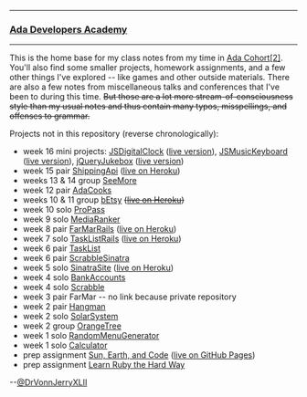 - - -
### [Ada Developers Academy][adaweb]
- - -

[adaweb]: http://adadevelopersacademy.org

This is the home base for my class notes from my time in [Ada Cohort[2]][c3]. You'll also find some smaller projects, homework assignments, and a few other things I've explored -- like games and other outside materials. There are also a few notes from miscellaneous talks and conferences that I've been to during this time. ~~But those are a lot more stream-of-consciousness style than my usual notes and thus contain many typos, misspellings, and offenses to grammar.~~

[c3]: https://github.com/Ada-Developers-Academy/daily-curriculum/blob/master/cohort_schedules/C03_classroom.md


Projects not in this repository (reverse chronologically):

* week 16 mini projects: [JSDigitalClock](https://github.com/drvonnjerryxlii/js-digital-clock) ([live version](http://drvonnjerryxlii.github.io/js-digital-clock)),
  [JSMusicKeyboard](https://github.com/drvonnjerryxlii/js-music-keyboard) ([live version](http://drvonnjerryxlii.github.io/js-music-keyboard/)),
  [jQueryJukebox](https://github.com/drvonnjerryxlii/jquery-jukebox) ([live version](https://jerisjukebox.herokuapp.com/))
* week 15 pair [ShippingApi](https://github.com/acmei/C3Projects--ShippingAPI) ([live on Heroku](http://fedax.herokuapp.com/))
* weeks 13 & 14 group [SeeMore](https://github.com/????????????????/C3Projects--SeeMore)
* week 12 pair [AdaCooks](https://github.com/drvonnjerryxlii/C3Projects--AdaCooks)
* weeks 10 & 11 group [bEtsy](https://github.com/catchingash/C3Projects--bEtsy) ~~([live on Heroku](https://desolate-coast-1026.herokuapp.com/))~~
* week 10 solo [ProPass](https://github.com/drvonnjerryxlii/C3Projects--ProPass)
* week 9 solo [MediaRanker](https://github.com/drvonnjerryxlii/C3Projects--MediaRanker)
* week 8 pair [FarMarRails](https://github.com/drvonnjerryxlii/C3Projects--FarMarRails) ([live on Heroku](https://fierce-lake-7922.herokuapp.com/))
* week 7 solo [TaskListRails](https://github.com/drvonnjerryxlii/C3Projects--TaskListRails) ([live on Heroku](https://carls-taskmaster.herokuapp.com/))
* week 6 pair [TaskList](https://github.com/drvonnjerryxlii/C3Projects--TaskList)
* week 6 pair [ScrabbleSinatra](https://github.com/lilagrc/C3Projects--ScrabbleSinatra)
* week 5 solo [SinatraSite](https://github.com/drvonnjerryxlii/C3Projects--SinatraSite) ([live on Heroku](http://mad-scientist-for-hire.herokuapp.com))
* week 4 solo [BankAccounts](https://github.com/drvonnjerryxlii/C3Projects--BankAccounts)
* week 4 solo [Scrabble](https://github.com/drvonnjerryxlii/C3Projects--Scrabble)
* week 3 pair FarMar -- no link because private repository
* week 2 pair [Hangman](https://github.com/drvonnjerryxlii/C3Projects--Hangman)
* week 2 solo [SolarSystem](https://github.com/drvonnjerryxlii/C3Projects--SolarSystem)
* week 2 group [OrangeTree](https://github.com/drvonnjerryxlii/C3Projects--OrangeTree)
* week 1 solo [RandomMenuGenerator](https://github.com/drvonnjerryxlii/C3Projects--RandomMenuGenerator)
* week 1 solo [Calculator](https://github.com/drvonnjerryxlii/C3Projects--Calculator)
* prep assignment [Sun, Earth, and Code](https://www.codecademy.com/goals/web-beginner-en-ymqg0) ([live on GitHub Pages](http://drvonnjerryxlii.github.io/solarSystem/))
* prep assignment [Learn Ruby the Hard Way](http://learnrubythehardway.org/book/)

--[@DrVonnJerryXLII][dt]

[dt]: https://twitter.com/drvonnjerryxlii/ "Tweeeeeeeeeet!"

